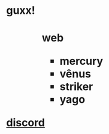 <h1>guxx!<h1>
<ol>
<ul>web<ul>
<li>mercury</li>
<li>vênus</li>
<li>striker</li>
<li>yago</li>
</ol>
<a href="discord.gg/casblanca">discord</a>
